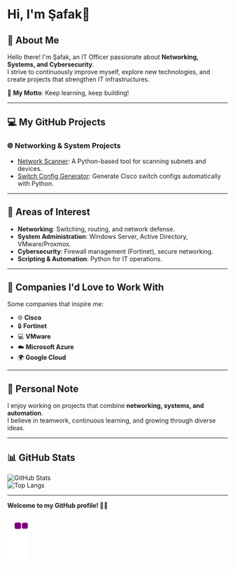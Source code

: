# Hi, I'm Şafak👋

## 📌 About Me
Hello there! I'm Şafak, an IT Officer passionate about **Networking, Systems, and Cybersecurity**.  
I strive to continuously improve myself, explore new technologies, and create projects that strengthen IT infrastructures.  

🌟 **My Motto**: Keep learning, keep building!  

---

## 💻 My GitHub Projects
### 🌐 Networking & System Projects
- [Network Scanner](https://github.com/thesamata/Python_NetScanner): A Python-based tool for scanning subnets and devices.
- [Switch Config Generator](https://github.com/thesamata/CiscoSwitch_Conf): Generate Cisco switch configs automatically with Python.

---

## 🌟 Areas of Interest
- **Networking**: Switching, routing, and network defense.  
- **System Administration**: Windows Server, Active Directory, VMware/Proxmox.  
- **Cybersecurity**: Firewall management (Fortinet), secure networking.  
- **Scripting & Automation**: Python for IT operations.  

---

## 🏢 Companies I'd Love to Work With
Some companies that inspire me:  
- 🌐 **Cisco**  
- 🔒 **Fortinet**  
- 💻 **VMware**  
- ☁️ **Microsoft Azure**  
- 🌍 **Google Cloud**  

---

## 🌈 Personal Note
I enjoy working on projects that combine **networking, systems, and automation**.  
I believe in teamwork, continuous learning, and growing through diverse ideas.  

---

## 📊 GitHub Stats
![GitHub Stats](https://github-readme-stats.vercel.app/api?username=thesamata&show_icons=true&theme=radical)  
![Top Langs](https://github-readme-stats.vercel.app/api/top-langs/?username=thesamata&layout=compact&theme=radical)  

---

**Welcome to my GitHub profile! 👨‍💻**

![snake gif](https://github.com/thesamata/thesamata/blob/output/github-contribution-grid-snake.gif)
